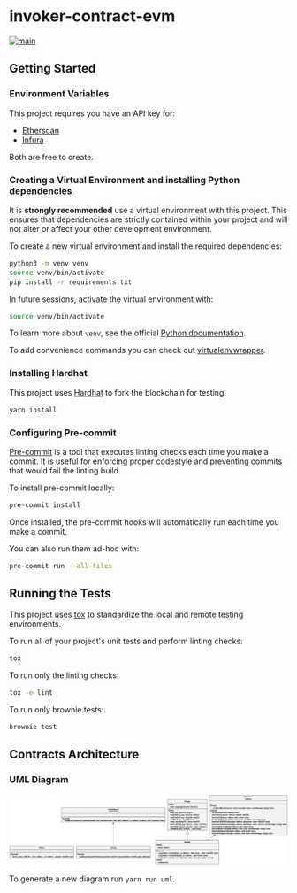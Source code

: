 # invoker-contract-evm

[![main](https://github.com/vektor-finance/invoker-contract-evm/actions/workflows/main.yaml/badge.svg)](https://github.com/vektor-finance/invoker-contract-evm/actions/workflows/main.yaml)

## Getting Started

### Environment Variables

This project requires you have an API key for:

- [Etherscan](https://etherscan.io/apis)
- [Infura](https://infura.io/)

Both are free to create.

### Creating a Virtual Environment and installing Python dependencies

It is **strongly recommended** use a virtual environment with this project. This ensures that dependencies are strictly contained within your project and will not alter or affect your other development environment.

To create a new virtual environment and install the required dependencies:

```bash
python3 -m venv venv
source venv/bin/activate
pip install -r requirements.txt
```

In future sessions, activate the virtual environment with:

```bash
source venv/bin/activate
```

To learn more about `venv`, see the official [Python documentation](https://docs.python.org/3/library/venv.html).

To add convenience commands you can check out [virtualenvwrapper](https://virtualenvwrapper.readthedocs.io/en/latest/).

### Installing Hardhat

This project uses [Hardhat](https://hardhat.org/) to fork the blockchain for testing.

```bash
yarn install
```

### Configuring Pre-commit

[Pre-commit](https://pre-commit.com/) is a tool that executes linting checks each time you make a commit. It is useful for enforcing proper codestyle and preventing commits that would fail the linting build.

To install pre-commit locally:

```bash
pre-commit install
```

Once installed, the pre-commit hooks will automatically run each time you make a commit.

You can also run them ad-hoc with:

```bash
pre-commit run --all-files
```

## Running the Tests

This project uses [tox](https://tox.readthedocs.io/en/latest/) to standardize the local and remote testing environments.

To run all of your project's unit tests and perform linting checks:

```bash
tox
```

To run only the linting checks:

```bash
tox -e lint
```

To run only brownie tests:

```bash
brownie test
```

## Contracts Architecture

### UML Diagram

![UML diagram of smart contracts](uml.png?raw=true "UML")

To generate a new diagram run `yarn run uml`.
